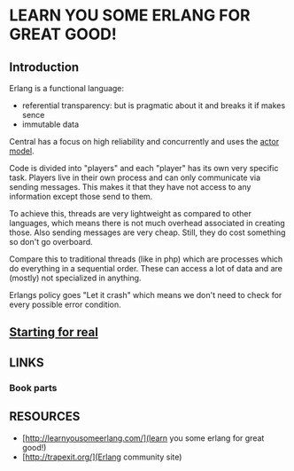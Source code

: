 LEARN YOU SOME ERLANG FOR GREAT GOOD!
=====================================

## Introduction

Erlang is a functional language:
*  referential transparency: but is pragmatic about it and breaks it if
   makes sence
*  immutable data

Central has a focus on high reliability and concurrently and uses the
[actor model][].

Code is divided into "players" and each "player" has its own very specific
task. Players live in their own process and can only communicate via
sending messages. This makes it that they have not access to any information
except those send to them.

To achieve this, threads are very lightweight as compared to other languages,
which means there is not much overhead associated in creating those. Also
sending messages are very cheap. Still, they do cost something so don't
go overboard.

Compare this to traditional threads (like in php) which are processes
which do everything in a sequential order. These can access a lot of data
and are (mostly) not specialized in anything.

Erlangs policy goes "Let it crash" which means we don't need to check
for every possible error condition.


## [Starting for real][]




## LINKS

[actor model]: http://en.wikipedia.org/wiki/Actor_model


### Book parts

[Starting for real]: http://learnyousomeerlang.com/starting-out-for-real


## RESOURCES

*  [http://learnyousomeerlang.com/](learn you some erlang for great good!)
*  [http://trapexit.org/](Erlang community site)
